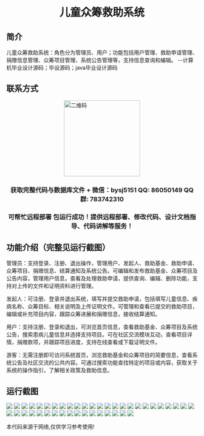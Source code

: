 <p><h1 align="center">儿童众筹救助系统</h1></p>

## 简介
儿童众筹救助系统：角色分为管理员、用户；功能包括用户管理、救助申请管理、捐赠信息管理、众筹项目管理、系统公告管理等，支持信息查询和编辑。    --计算机毕业设计源码；毕设源码；java毕业设计源码


## 联系方式
<img src="https://bs-1329754181.cos.ap-shanghai.myqcloud.com/wx.jpg" alt="二维码" style="display: block; margin: 0 auto;" width="200px">
<p><h3 align="center">获取完整代码与数据库文件 + 微信：bysj5151 QQ: 86050149 QQ群: 783742310</h3></p>
<p><h3 align="center">可帮忙远程部署 包运行成功！提供远程部署、修改代码、设计文档指导、代码讲解等服务！</h3></p>

## 功能介绍（完整见运行截图）
管理员：支持登录、注册、退出操作，管理用户、发起人、救助基金、救助申请、众筹项目、捐赠信息、结算通知及系统公告。可编辑和发布救助基金、众筹项目及公告内容，管理用户信息，查看及处理救助申请，提供查询、编辑、删除功能，支持对上传的文件和证明资料进行管理。

发起人：可注册、登录并退出系统，填写并提交救助申请，包括填写儿童信息、疾病名称、众筹目标、相关说明及上传证明文件。可管理和查看已提交的救助项目，编辑或补充项目内容，跟踪众筹进展和捐赠信息，接收结算通知。

用户：支持注册、登录和退出，可浏览首页信息，查看救助基金、众筹项目及系统公告，搜索患病儿童信息并选择支持项目。可在社区交流模块互动，查看项目详情，捐赠款项，并跟踪项目进度，支持在线查看或下载证明文件。

游客：无需注册即可访问系统首页，浏览救助基金和众筹项目的简要信息，查看系统公告及社区交流的公共内容。可通过搜索功能查找特定的项目或内容，获取关于系统的操作指引，了解相关政策及救助信息。


## 运行截图
![](https://bs-1329754181.cos.ap-shanghai.myqcloud.com/ssm/ChildrenCrowdfundingRescueSystem/img/001.jpg)
![](https://bs-1329754181.cos.ap-shanghai.myqcloud.com/ssm/ChildrenCrowdfundingRescueSystem/img/002.jpg)
![](https://bs-1329754181.cos.ap-shanghai.myqcloud.com/ssm/ChildrenCrowdfundingRescueSystem/img/003.jpg)
![](https://bs-1329754181.cos.ap-shanghai.myqcloud.com/ssm/ChildrenCrowdfundingRescueSystem/img/004.jpg)
![](https://bs-1329754181.cos.ap-shanghai.myqcloud.com/ssm/ChildrenCrowdfundingRescueSystem/img/005.jpg)
![](https://bs-1329754181.cos.ap-shanghai.myqcloud.com/ssm/ChildrenCrowdfundingRescueSystem/img/006.jpg)
![](https://bs-1329754181.cos.ap-shanghai.myqcloud.com/ssm/ChildrenCrowdfundingRescueSystem/img/007.jpg)
![](https://bs-1329754181.cos.ap-shanghai.myqcloud.com/ssm/ChildrenCrowdfundingRescueSystem/img/008.jpg)
![](https://bs-1329754181.cos.ap-shanghai.myqcloud.com/ssm/ChildrenCrowdfundingRescueSystem/img/009.jpg)
![](https://bs-1329754181.cos.ap-shanghai.myqcloud.com/ssm/ChildrenCrowdfundingRescueSystem/img/010.jpg)
![](https://bs-1329754181.cos.ap-shanghai.myqcloud.com/ssm/ChildrenCrowdfundingRescueSystem/img/011.jpg)
![](https://bs-1329754181.cos.ap-shanghai.myqcloud.com/ssm/ChildrenCrowdfundingRescueSystem/img/012.jpg)
![](https://bs-1329754181.cos.ap-shanghai.myqcloud.com/ssm/ChildrenCrowdfundingRescueSystem/img/013.jpg)
![](https://bs-1329754181.cos.ap-shanghai.myqcloud.com/ssm/ChildrenCrowdfundingRescueSystem/img/014.jpg)
![](https://bs-1329754181.cos.ap-shanghai.myqcloud.com/ssm/ChildrenCrowdfundingRescueSystem/img/015.jpg)
![](https://bs-1329754181.cos.ap-shanghai.myqcloud.com/ssm/ChildrenCrowdfundingRescueSystem/img/016.jpg)
![](https://bs-1329754181.cos.ap-shanghai.myqcloud.com/ssm/ChildrenCrowdfundingRescueSystem/img/017.jpg)
![](https://bs-1329754181.cos.ap-shanghai.myqcloud.com/ssm/ChildrenCrowdfundingRescueSystem/img/018.jpg)
![](https://bs-1329754181.cos.ap-shanghai.myqcloud.com/ssm/ChildrenCrowdfundingRescueSystem/img/019.jpg)
![](https://bs-1329754181.cos.ap-shanghai.myqcloud.com/ssm/ChildrenCrowdfundingRescueSystem/img/020.jpg)
![](https://bs-1329754181.cos.ap-shanghai.myqcloud.com/ssm/ChildrenCrowdfundingRescueSystem/img/021.jpg)
![](https://bs-1329754181.cos.ap-shanghai.myqcloud.com/ssm/ChildrenCrowdfundingRescueSystem/img/022.jpg)
![](https://bs-1329754181.cos.ap-shanghai.myqcloud.com/ssm/ChildrenCrowdfundingRescueSystem/img/023.jpg)
![](https://bs-1329754181.cos.ap-shanghai.myqcloud.com/ssm/ChildrenCrowdfundingRescueSystem/img/024.jpg)
![](https://bs-1329754181.cos.ap-shanghai.myqcloud.com/ssm/ChildrenCrowdfundingRescueSystem/img/025.jpg)
![](https://bs-1329754181.cos.ap-shanghai.myqcloud.com/ssm/ChildrenCrowdfundingRescueSystem/img/026.jpg)
![](https://bs-1329754181.cos.ap-shanghai.myqcloud.com/ssm/ChildrenCrowdfundingRescueSystem/img/027.jpg)
![](https://bs-1329754181.cos.ap-shanghai.myqcloud.com/ssm/ChildrenCrowdfundingRescueSystem/img/028.jpg)
![](https://bs-1329754181.cos.ap-shanghai.myqcloud.com/ssm/ChildrenCrowdfundingRescueSystem/img/029.jpg)
![](https://bs-1329754181.cos.ap-shanghai.myqcloud.com/ssm/ChildrenCrowdfundingRescueSystem/img/030.jpg)
![](https://bs-1329754181.cos.ap-shanghai.myqcloud.com/ssm/ChildrenCrowdfundingRescueSystem/img/031.jpg)
![](https://bs-1329754181.cos.ap-shanghai.myqcloud.com/ssm/ChildrenCrowdfundingRescueSystem/img/032.jpg)
![](https://bs-1329754181.cos.ap-shanghai.myqcloud.com/ssm/ChildrenCrowdfundingRescueSystem/img/033.jpg)
![](https://bs-1329754181.cos.ap-shanghai.myqcloud.com/ssm/ChildrenCrowdfundingRescueSystem/img/034.jpg)
![](https://bs-1329754181.cos.ap-shanghai.myqcloud.com/ssm/ChildrenCrowdfundingRescueSystem/img/035.jpg)
![](https://bs-1329754181.cos.ap-shanghai.myqcloud.com/ssm/ChildrenCrowdfundingRescueSystem/img/036.jpg)
![](https://bs-1329754181.cos.ap-shanghai.myqcloud.com/ssm/ChildrenCrowdfundingRescueSystem/img/037.jpg)
![](https://bs-1329754181.cos.ap-shanghai.myqcloud.com/ssm/ChildrenCrowdfundingRescueSystem/img/038.jpg)
![](https://bs-1329754181.cos.ap-shanghai.myqcloud.com/ssm/ChildrenCrowdfundingRescueSystem/img/039.jpg)
![](https://bs-1329754181.cos.ap-shanghai.myqcloud.com/ssm/ChildrenCrowdfundingRescueSystem/img/040.jpg)
![](https://bs-1329754181.cos.ap-shanghai.myqcloud.com/ssm/ChildrenCrowdfundingRescueSystem/img/041.jpg)
![](https://bs-1329754181.cos.ap-shanghai.myqcloud.com/ssm/ChildrenCrowdfundingRescueSystem/img/042.jpg)

<p>本代码来源于网络,仅供学习参考使用!</p>
